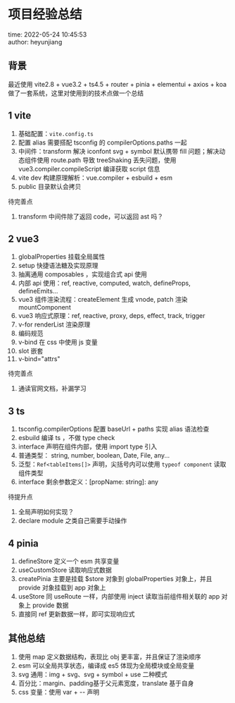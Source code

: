 # 项目经验总结

time: 2022-05-24 10:45:53  
author: heyunjiang

## 背景

最近使用 vite2.8 + vue3.2 + ts4.5 + router + pinia + elementui + axios + koa 做了一套系统，这里对使用到的技术点做一个总结

## 1 vite

1. 基础配置：`vite.config.ts`
2. 配置 alias 需要搭配 tsconfig 的 compilerOptions.paths 一起
3. 中间件：transform 解决 iconfont svg + symbol 默认携带 fill 问题；解决动态组件使用 route.path 导致 treeShaking 丢失问题，使用 vue3.compiler.compileScript 编译获取 script 信息
4. vite dev 构建原理解析：vue.compiler + esbuild + esm
5. public 目录默认会拷贝

待完善点  
1. transform 中间件除了返回 code，可以返回 ast 吗？

## 2 vue3

1. globalProperties 挂载全局属性
2. setup 快捷语法糖及实现原理
3. 抽离通用 composables ，实现组合式 api 使用
4. 内部 api 使用：ref, reactive, computed, watch, defineProps, defineEmits...
5. vue3 组件渲染流程：createElement 生成 vnode, patch 渲染 mountComponent
6. vue3 响应式原理：ref, reactive, proxy, deps, effect, track, trigger
7. v-for renderList 渲染原理
8. 编码规范
9. v-bind 在 css 中使用 js 变量
10. slot 嵌套
11. v-bind="attrs"

待完善点  
1. 通读官网文档，补漏学习

## 3 ts

1. tsconfig.compilerOptions 配置 baseUrl + paths 实现 alias 语法检查
2. esbuild 编译 ts ，不做 type check
3. interface 声明在组件内部，使用 import type 引入
4. 普通类型： string, number, boolean, Date, File, any...
5. 泛型：`Ref<tableItems[]>` 声明，尖括号内可以使用 `typeof component` 读取组件类型
6. interface 剩余参数定义：[propName: string]: any

待提升点  
1. 全局声明如何实现？
2. declare module 之类自己需要手动操作

## 4 pinia

1. defineStore 定义一个 esm 共享变量
2. useCustomStore 读取响应式数据
3. createPinia 主要是挂载 $store 对象到 globalProperties 对象上，并且 provide 对象挂载到 app 对象上
4. useStore 同 useRoute 一样，内部使用 inject 读取当前组件相关联的 app 对象上 provide 数据
5. 直接同 ref 更新数据一样，即可实现响应式

## 其他总结

1. 使用 map 定义数据结构，表现比 obj 更丰富，并且保证了渲染顺序
2. esm 可以全局共享状态，编译成 es5 体现为全局模块或全局变量
3. svg 通用：img + svg、svg + symbol + use 二种模式
4. 百分比：margin、padding基于父元素宽度，translate 基于自身
5. css 变量：使用 var + -- 声明
